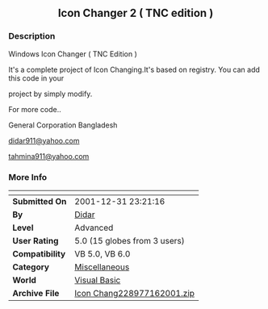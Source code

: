 ﻿<div align="center">

## Icon Changer 2 \( TNC edition \)


</div>

### Description

Windows Icon Changer ( TNC Edition )

It's a complete project of Icon Changing.It's based on registry. You can add this code in your

project by simply modify.

For more code..

General Corporation Bangladesh

didar911@yahoo.com

tahmina911@yahoo.com
 
### More Info
 


<span>             |<span>
---                |---
**Submitted On**   |2001-12-31 23:21:16
**By**             |[Didar](https://github.com/Planet-Source-Code/PSCIndex/blob/master/ByAuthor/didar.md)
**Level**          |Advanced
**User Rating**    |5.0 (15 globes from 3 users)
**Compatibility**  |VB 5\.0, VB 6\.0
**Category**       |[Miscellaneous](https://github.com/Planet-Source-Code/PSCIndex/blob/master/ByCategory/miscellaneous__1-1.md)
**World**          |[Visual Basic](https://github.com/Planet-Source-Code/PSCIndex/blob/master/ByWorld/visual-basic.md)
**Archive File**   |[Icon Chang228977162001\.zip](https://github.com/Planet-Source-Code/didar-icon-changer-2-tnc-edition__1-25088/archive/master.zip)








